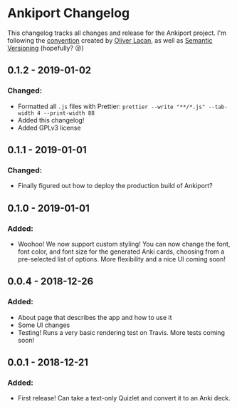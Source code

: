 # Ankiport Changelog

This changelog tracks all changes and release for the Ankiport project. I'm following the [convention](https://keepachangelog.com/en/1.0.0/) created by [Oliver Lacan](https://olivierlacan.com/), as well as [Semantic Versioning](https://semver.org/spec/v2.0.0.html) (hopefully? 😜)

## 0.1.2 - 2019-01-02

### Changed:

-   Formatted all `.js` files with Prettier: `prettier --write "**/*.js" --tab-width 4 --print-width 88`
-   Added this changelog!
-   Added GPLv3 license

## 0.1.1 - 2019-01-01

### Changed:

-   Finally figured out how to deploy the production build of Ankiport?

## 0.1.0 - 2019-01-01

### Added:

-   Woohoo! We now support custom styling! You can now change the font, font color, and font size for the generated Anki cards, choosing from a pre-selected list of options. More flexibility and a nice UI coming soon!

## 0.0.4 - 2018-12-26

### Added:

-   About page that describes the app and how to use it
-   Some UI changes
-   Testing! Runs a very basic rendering test on Travis. More tests coming soon!

## 0.0.1 - 2018-12-21

### Added:

-   First release! Can take a text-only Quizlet and convert it to an Anki deck.
